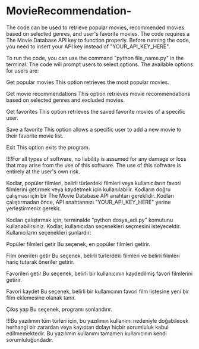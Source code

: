 # MovieRecommendation-

The code can be used to retrieve popular movies, recommended movies based on selected genres, and user's favorite movies. The code requires a The Movie Database API key to function properly. Before running the code, you need to insert your API key instead of "YOUR_API_KEY_HERE".

To run the code, you can use the command "python file_name.py" in the terminal. The code will prompt users to select options. The available options for users are:

Get popular movies
This option retrieves the most popular movies.

Get movie recommendations
This option retrieves movie recommendations based on selected genres and excluded movies.

Get favorites
This option retrieves the saved favorite movies of a specific user.

Save a favorite
This option allows a specific user to add a new movie to their favorite movie list.

Exit
This option exits the program.

!!!!For all types of software, no liability is assumed for any damage or loss that may arise from the use of this software. The use of this software is entirely at the user's own risk.


Kodlar, popüler filmleri, belirli türlerdeki filmleri veya kullanıcıların favori filmlerini getirmek veya kaydetmek için kullanılabilir. Kodların doğru çalışması için bir The Movie Database API anahtarı gereklidir. Kodları çalıştırmadan önce, API anahtarınızı "YOUR_API_KEY_HERE" yerine yerleştirmeniz gerekir.

Kodları çalıştırmak için, terminalde "python dosya_adi.py" komutunu kullanabilirsiniz. Kodlar, kullanıcıdan seçenekleri seçmesini isteyecektir. Kullanıcıların seçenekleri şunlardır:

Popüler filmleri getir
Bu seçenek, en popüler filmleri getirir.

Film önerileri getir
Bu seçenek, belirli türlerdeki filmleri ve belirli filmleri hariç tutarak öneriler getirir.

Favorileri getir
Bu seçenek, belirli bir kullanıcının kaydedilmiş favori filmlerini getirir.

Favori kaydet
Bu seçenek, belirli bir kullanıcının favori film listesine yeni bir film eklemesine olanak tanır.

Çıkış yap
Bu seçenek, programı sonlandırır.

!!!Bu yazılımın tüm türleri için, bu yazılımın kullanımı nedeniyle doğabilecek herhangi bir zarardan veya kayıptan dolayı hiçbir sorumluluk kabul edilmemektedir. Bu yazılımın kullanımı tamamen kullanıcının kendi sorumluluğundadır.
